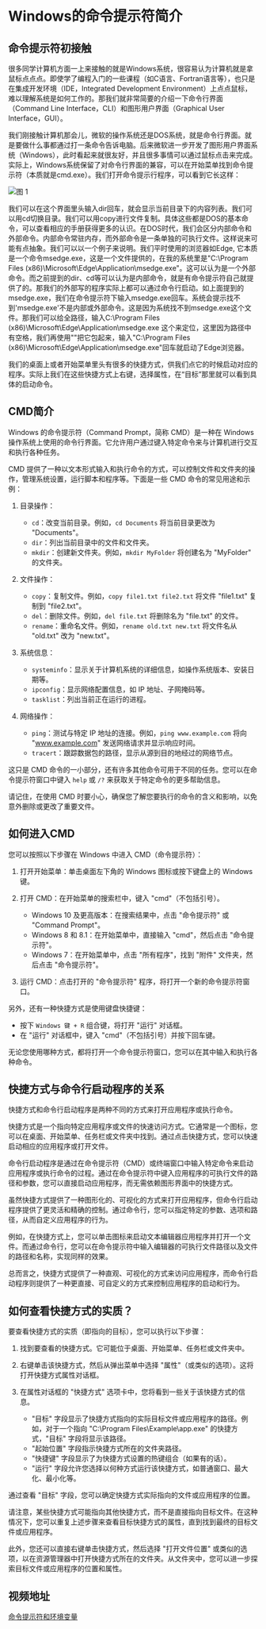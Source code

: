 # Windows的命令提示符简介

## 命令提示符初接触
很多同学计算机方面一上来接触的就是Windows系统，很容易认为计算机就是拿鼠标点点点。即使学了编程入门的一些课程（如C语言、Fortran语言等），也只是在集成开发环境（IDE，Integrated Development Environment）上点点鼠标，难以理解系统是如何工作的。那我们就非常简要的介绍一下命令行界面（Command Line Interface，CLI）和图形用户界面（Graphical User Interface，GUI）。

我们刚接触计算机那会儿，微软的操作系统还是DOS系统，就是命令行界面。就是要做什么事都通过打一条命令告诉电脑。后来微软进一步开发了图形用户界面系统（Windows），此时看起来就很友好，并且很多事情可以通过鼠标点击来完成。实际上，Windows系统保留了对命令行界面的兼容，可以在开始菜单找到命令提示符（本质就是cmd.exe）。我们打开命令提示行程序，可以看到它长这样：

![图 1](../assets/csbase/cmd.png)

我们可以在这个界面里头输入dir回车，就会显示当前目录下的内容列表。我们可以用cd切换目录。我们可以用copy进行文件复制。具体这些都是DOS的基本命令，可以查看相应的手册获得更多的认识。在DOS时代，我们会区分内部命令和外部命令。内部命令常驻内存，而外部命令是一条单独的可执行文件。这样说来可能有点抽象。我们可以以一个例子来说明。我们平时使用的浏览器如Edge, 它本质是一个命令msedge.exe，这是一个文件提供的，在我的系统里是"C:\Program Files (x86)\Microsoft\Edge\Application\msedge.exe"。这可以认为是一个外部命令。而之前提到的dir、cd等可以认为是内部命令，就是有命令提示符自己就提供了的。那我们的外部写的程序实际上都可以通过命令行启动。如上面提到的msedge.exe，我们在命令提示符下输入msedge.exe回车。系统会提示找不到'msedge.exe'不是内部或外部命令。这是因为系统找不到msedge.exe这个文件。那我们可以给全路径，输入C:\Program Files (x86)\Microsoft\Edge\Application\msedge.exe 这个来定位，这里因为路径中有空格，我们再使用""把它包起来，输入"C:\Program Files (x86)\Microsoft\Edge\Application\msedge.exe"回车就启动了Edge浏览器。

我们的桌面上或者开始菜单里头有很多的快捷方式，供我们点它的时候启动对应的程序。实际上我们在这些快捷方式上右键，选择属性，在“目标”那里就可以看到具体的启动命令。

## CMD简介

Windows 的命令提示符（Command Prompt，简称 CMD）是一种在 Windows 操作系统上使用的命令行界面。它允许用户通过键入特定命令来与计算机进行交互和执行各种任务。

CMD 提供了一种以文本形式输入和执行命令的方式，可以控制文件和文件夹的操作，管理系统设置，运行脚本和程序等。下面是一些 CMD 命令的常见用途和示例：

1. 目录操作：
   - `cd`：改变当前目录。例如，`cd Documents` 将当前目录更改为 "Documents"。
   - `dir`：列出当前目录中的文件和文件夹。
   - `mkdir`：创建新文件夹。例如，`mkdir MyFolder` 将创建名为 "MyFolder" 的文件夹。

2. 文件操作：
   - `copy`：复制文件。例如，`copy file1.txt file2.txt` 将文件 "file1.txt" 复制到 "file2.txt"。
   - `del`：删除文件。例如，`del file.txt` 将删除名为 "file.txt" 的文件。
   - `rename`：重命名文件。例如，`rename old.txt new.txt` 将文件名从 "old.txt" 改为 "new.txt"。

3. 系统信息：
   - `systeminfo`：显示关于计算机系统的详细信息，如操作系统版本、安装日期等。
   - `ipconfig`：显示网络配置信息，如 IP 地址、子网掩码等。
   - `tasklist`：列出当前正在运行的进程。

4. 网络操作：
   - `ping`：测试与特定 IP 地址的连接。例如，`ping www.example.com` 将向 "www.example.com" 发送网络请求并显示响应时间。
   - `tracert`：跟踪数据包的路径，显示从源到目的地经过的网络节点。

这只是 CMD 命令的一小部分，还有许多其他命令可用于不同的任务。您可以在命令提示符窗口中键入 `help` 或 `/?` 来获取关于特定命令的更多帮助信息。

请记住，在使用 CMD 时要小心，确保您了解您要执行的命令的含义和影响，以免意外删除或更改了重要文件。

## 如何进入CMD
您可以按照以下步骤在 Windows 中进入 CMD（命令提示符）：

1. 打开开始菜单：单击桌面左下角的 Windows 图标或按下键盘上的 Windows 键。

2. 打开 CMD：在开始菜单的搜索栏中，键入 "cmd"（不包括引号）。

   - Windows 10 及更高版本：在搜索结果中，点击 "命令提示符" 或 "Command Prompt"。
   - Windows 8 和 8.1：在开始菜单中，直接输入 "cmd"，然后点击 "命令提示符"。
   - Windows 7：在开始菜单中，点击 "所有程序"，找到 "附件" 文件夹，然后点击 "命令提示符"。

3. 运行 CMD：点击打开的 "命令提示符" 程序，将打开一个新的命令提示符窗口。

另外，还有一种快捷方式是使用键盘快捷键：

- 按下 `Windows 键 + R` 组合键，将打开 "运行" 对话框。
- 在 "运行" 对话框中，键入 "cmd"（不包括引号）并按下回车键。

无论您使用哪种方式，都将打开一个命令提示符窗口，您可以在其中输入和执行各种命令。

## 快捷方式与命令行启动程序的关系
快捷方式和命令行启动程序是两种不同的方式来打开应用程序或执行命令。

快捷方式是一个指向特定应用程序或文件的快速访问方式。它通常是一个图标，您可以在桌面、开始菜单、任务栏或文件夹中找到。通过点击快捷方式，您可以快速启动相应的应用程序或打开文件。

命令行启动程序是通过在命令提示符（CMD）或终端窗口中输入特定命令来启动应用程序或执行命令的过程。通过在命令提示符中键入应用程序的可执行文件的路径和参数，您可以直接启动应用程序，而无需依赖图形界面中的快捷方式。

虽然快捷方式提供了一种图形化的、可视化的方式来打开应用程序，但命令行启动程序提供了更灵活和精确的控制。通过命令行，您可以指定特定的参数、选项和路径，从而自定义应用程序的行为。

例如，在快捷方式上，您可以单击图标来启动文本编辑器应用程序并打开一个文件。而通过命令行，您可以在命令提示符中输入编辑器的可执行文件路径以及文件的路径和名称，实现同样的效果。

总而言之，快捷方式提供了一种直观、可视化的方式来访问应用程序，而命令行启动程序则提供了一种更直接、可自定义的方式来控制应用程序的启动和行为。

## 如何查看快捷方式的实质？
要查看快捷方式的实质（即指向的目标），您可以执行以下步骤：

1. 找到要查看的快捷方式。它可能位于桌面、开始菜单、任务栏或文件夹中。

2. 右键单击该快捷方式，然后从弹出菜单中选择 "属性"（或类似的选项）。这将打开快捷方式属性对话框。

3. 在属性对话框的 "快捷方式" 选项卡中，您将看到一些关于该快捷方式的信息。

   - "目标" 字段显示了快捷方式指向的实际目标文件或应用程序的路径。例如，对于一个指向 "C:\Program Files\Example\app.exe" 的快捷方式，"目标" 字段将显示该路径。
   - "起始位置" 字段指示快捷方式所在的文件夹路径。
   - "快捷键" 字段显示了为快捷方式设置的热键组合（如果有的话）。
   - "运行" 字段允许您选择以何种方式运行该快捷方式，如普通窗口、最大化、最小化等。

通过查看 "目标" 字段，您可以确定快捷方式实际指向的文件或应用程序的位置。

请注意，某些快捷方式可能指向其他快捷方式，而不是直接指向目标文件。在这种情况下，您可以重复上述步骤来查看目标快捷方式的属性，直到找到最终的目标文件或应用程序。

此外，您还可以直接右键单击快捷方式，然后选择 "打开文件位置" 或类似的选项，以在资源管理器中打开快捷方式所在的文件夹。从文件夹中，您可以进一步探索目标文件或应用程序的位置和属性。

## 视频地址

[命令提示符和环境变量](https://www.bilibili.com/video/BV16V4y1r7qx/)